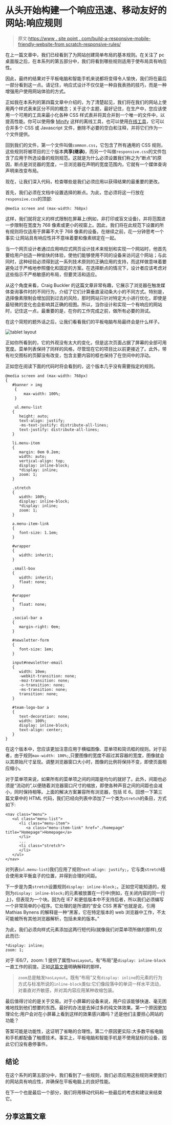 # 从头开始构建一个响应迅速、移动友好的网站:响应规则

> 原文:[https://www . site point . com/build-a-responsive-mobile-friendly-website-from scratch-responsive-rules/](https://www.sitepoint.com/build-a-responsive-mobile-friendly-website-from-scratch-responsive-rules/)

在上一篇文章中，我们已经看到了为网站创建简单布局的基本规则。在关注了 pc 桌面版之后，在本系列的第五部分中，我们将看到哪些规则适用于使布局具有响应性。

因此，最终的结果对于平板电脑和智能手机来说都将变得令人愉快，我们将在最后一部分看到这一点。请记住，响应式设计不仅仅是一种自我表扬的技巧，而是一种增强用户使用网站体验的方式。

正如我在本系列的第四篇文章中介绍的，为了清楚起见，我们将在我们的网站上使用两个样式表来区分不同的概念；关于这个主题，最好记住，在生产中，您应该使用一个可用的工具来最小化各种 CSS 样式表并将其合并到一个唯一的文件中，以提高性能。你可以使用像 [Minify](https://code.google.com/p/minify/ "How to minimize and and unite various CSS files into a single file") 这样的离线工具，也可以使用[在线工具](http://refresh-sf.com/yui/)，它可以合并多个 CSS 或 Javascript 文件，删除不必要的空白和注释，并将它们作为一个文件提供。

回到我们的文件，第一个文件叫做`common.css`，它包含了所有通用的 CSS 规则，这些规则将被项目的三个版本**共享(继承)**，而另一个叫做`responsive.css`的文件包含了应用于所选设备的规则规范。这就是为什么必须设置我们称之为“断点”的原因，断点是浏览器的宽度，一旦浏览器在声明的宽度范围内，它就有一个媒体查询声明来改变布局。

现在，让我们深入代码，检查哪些是我们必须应用以获得结果的最重要的更改。

首先，我们必须在文档中设置选择的断点。为此，您必须将这一行放在`responsive.css`的顶部:

```
@media screen and (max-width: 768px)
```

这样，我们就将定义的样式限制在屏幕上(例如，非打印或盲文设备)，并将范围进一步限制在宽度为 768 像素或更小的视窗上。因此，我们将在此规范下设置的所有规则将仅适用于屏幕不大于 768 像素的设备。在继续之前，花一分钟思考一个事实:让网站具有响应性并不意味着要和像素绑定在一起。

当一个网页设计者通过应用响应式网页设计技术来规划和实现一个网站时，他首先要给用户创造一种愉快的体验，使他们能够使用不同的设备来访问这个网站；与此同时，这种经验必须得到这一系列技术原则的正确应用的支持，而这样做意味着要避免过于严格地参照僵化和固定的方案。在选择断点的情况下，设计者应该考虑对这些指示不严格敏感的布局，但要灵活和适应。

从这个角度来看，Craig Buckler 的这篇文章非常有趣，它展示了浏览器在触发媒体查询事件时的不同行为，介绍了它们计算垂直滚动条大小的不同方式。特别是，选择像素限制会增加回到过去的风险，那时网站只针对特定大小进行优化，即使是最轻微的变化也会影响其正确的视图。所以，当你设计和实现一个有响应的网站时，记住这一点，最重要的是，在你的工作完成之前，做所有必要的测试。

在这个简短的题外话之后，让我们看看我们的平板电脑布局最终会是什么样子。

![tablet layout](../Images/ceca5f37e24386a41e0ef8140e9cef81.png)

正如你所看到的，它的外观没有太大的变化，但是这次页面占据了屏幕的全部可用宽度。菜单列表保持了同样的风格，尽管现在它的项目比以前更接近了。此外，带有社交图标的页脚没有改变，包含主要内容的框也保持了在空间中的浮动。

正如您在阅读下面的代码时将会看到的，这个版本几乎没有需要指定的规则。

```
@media screen and (max-width: 768px)
{
   #banner > img
	{
		max-width: 100%;
	}

	ul.menu-list
   {
      height: auto;
      text-align: justify;
      -ms-text-justify: distribute-all-lines;
      text-justify: distribute-all-lines;
   }

   li.menu-item
   {
      margin: 0em 0.2em;
      width: auto;
      vertical-align: top;
      display: inline-block;
      *display: inline;
      zoom: 1;
   }

   .stretch
   {
      width: 100%;
      display: inline-block;
      *display: inline;
      zoom: 1;
   }

   a.menu-item-link
   {
      font-size: 1.1em;
   }

   #wrapper
   {
      width: inherit;
   }

   .small-box
   {
      width: inherit;
      float: none;
   }

   #wrapper
   {
      float: none;
   }

   .social-bar a
   {
      margin-right: 0em;
   }

   #newsletter-form
   {
      font-size: 1em;
   }

   input#newsletter-email
   {
      width: 10em;
      -webkit-transition: none;
      -moz-transition: none;
      -o-transition: none;
      -ms-transition: none;
      transition: none;
   }

   #team-logo-bar a
   {
      text-decoration: none;
      width: 100%;
      display: inline-block;
      text-align: center;
   }
}
```

在这个版本中，您应该更加注意应用于横幅图像、菜单项和简讯框的规则。对于前者，由于规则`max-width: 100%;`,只要图像的宽度不超过其容器的宽度，图像就会以其原始尺寸呈现。调整浏览器窗口大小时，图像的比例将保持不变，即使页面相应缩小。

对于菜单项来说，如果所有的菜单项之间的间距是均匀的就好了。此外，间距也必须是“流动的”,以便随着浏览器窗口尺寸的缩放，即使各种声音之间的间距也会减小，同时保持相等。上面的解决方案兼容所有浏览器，包括 IE 6。回想一下第三篇文章中的 HTML 代码，我们已经向列表中添加了一个类为`stretch`的条目，方式如下:

```
<nav class="menu">
   <ul class="menu-list">
      <li class="menu-item">
         <a class="menu-item-link" href="./homepage" title="Homepage">Homepage</a>
      </li>
      ...
      <li class="stretch">
      </li>
   </ul>
</nav>
```

对列表(`ul.menu-list`)我们应用了规则`text-align: justify;`，它与类`stretch`结合使用来平衡盒子的位置，并得到合理的间距。

下一步是为类`stretch`设置规则`display: inline-block;`。正如您可能知道的，规则为`display: inline-block;`的元素被放置在一行中(例如，在关闭内容的同一行上)，但表现为一个块。因为在 IE7 和更低版本中不支持后者，所以我们必须编写一个非常简单的小程序。它处理的是所谓的“安全 CSS 黑客”也就是说，引用 Mathias Bynens 的解释是一种<q cite="http://mathiasbynens.be/notes/safe-css-hacks">黑客，它在特定版本的 web 浏览器中工作，不太可能被所有其他浏览器解析，包括未来的版本。</q>

为此，我们必须向样式元素添加这两行短代码(就像我们对菜单项所做的那样),仅此而已:

```
*display: inline;
zoom: 1;
```

对于 IE6/7，zoom: 1 提供了属性`hasLayout`。有“布局”是`display: inline-block`一直工作的前提。正如[这篇文章](http://satzansatz.de/cssd/onhavinglayout.html)明确解释的那样，

> `zoom`总是触发`hasLayout`。既有“布局”又有`display: inline`的元素的行为方式与标准所说的`inline-block`类似:它们像段落中的单词一样水平流动，对垂直对齐敏感，并对其内容应用某种收缩包装。

最后值得讨论的是关于交易。对于小屏幕的设备来说，用户应该能够快速、毫无困难地找到他们想要的东西。最好的办法是去掉过多的纯文体效果。第一个原因更加理论化:用户会对在小屏幕上看到这样的效果感兴趣吗？还是他们主要担心网站的功能？

答案可能是功能性，这证明了省略的合理性。第二个原因更实际:大多数平板电脑和手机都配备了触摸技术。事实上，平板电脑和智能手机是不使用鼠标的设备，因此它们没有悬停事件。

## 结论

在这个系列的第五部分中，我们看到了一些规则，我们必须应用这些规则来使我们的网站具有响应性，并确保在平板电脑上的良好性能。

在下一个也是最后一个部分，我们将用移动代码和一些最后的考虑和建议来结束它。

## 分享这篇文章